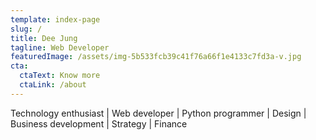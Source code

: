 ```yaml
---
template: index-page
slug: /
title: Dee Jung
tagline: Web Developer
featuredImage: /assets/img-5b533fcb39c41f76a66f1e4133c7fd3a-v.jpg
cta:
  ctaText: Know more
  ctaLink: /about
---
```

Technology enthusiast | Web developer | Python programmer | Design | Business development | Strategy | Finance